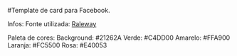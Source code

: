 #Template de card para Facebook.

Infos:
Fonte utilizada: [Raleway](https://www.google.com/fonts/specimen/Raleway)

Paleta de cores:
Background: #21262A
Verde: #C4DD00
Amarelo: #FFA900
Laranja: #FC5500
Rosa: #E40053
